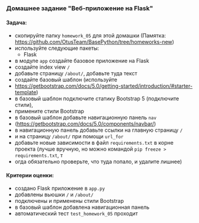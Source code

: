 ### Домашнее задание "Веб-приложение на Flask"
#### Задача:
- скопируйте папку `homework_05` для этой домашки (Памятка: https://github.com/OtusTeam/BasePython/tree/homeworks-new)
- используйте следующие пакеты:
    - Flask
- в модуле `app` создайте базовое приложение на Flask
- создайте index view `/`
- добавьте страницу `/about/`, добавьте туда текст
- создайте базовый шаблон (используйте 
- https://getbootstrap.com/docs/5.0/getting-started/introduction/#starter-template)
- в базовый шаблон подключите статику Bootstrap 5 (подключите стили), 
- примените стили Bootstrap
- в базовый шаблон добавьте навигационную панель `nav` 
- (https://getbootstrap.com/docs/5.0/components/navbar/)
- в навигационную панель добавьте ссылки на главную страницу `/` 
- и на страницу `/about/` при помощи `url_for`
- добавьте новые зависимости в файл `requirements.txt` в корне проекта 
  (лучше вручную, но можно командой `pip freeze > requirements.txt`, т
- огда обязательно проверьте, что туда попало, и удалите лишнее)
#### Критерии оценки:
- создано Flask приложение в `app.py`
- добавлены вьюшки `/` и `/about/`
- подключены и применены стили Bootstrap
- в базовый шаблон добавлена навигационная панель
- автоматический тест `test_homework_05` проходит
